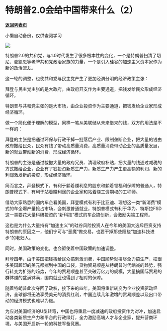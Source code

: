 # 特朗普2.0会给中国带来什么（2）

[**返回列表页**](/gzh/政事堂2019)

小懒自动备份，仅供查阅学习

![](https://mmbiz.qpic.cn/sz_mmbiz_jpg/CnBG2mic1AaHEOIiaGEz2AZPHurmdLFvPhhlny1TQ4OmRe8SsJoodxtFj6AaHlENGib306FRBoQTUbRatbWWPwd5A/640?wx_fmt=other&from;=appmsg&wxfrom;=5&wx;_lazy=1&wx;_co=1&tp;=webp)

特朗普2.0的共和党，与1.0时代发生了很多根本性的变化，一个是特朗普扫清了切尼、麦凯恩等老牌共和党政治家族的力量，一个是引入硅谷的加速主义资本家作为新的政治盟友。

这一轮的调整，也使共和党与民主党产生了更加泾渭分明的经济政策主张：

拜登与民主党主张的是大政府，由政府开支作为主要通道，把钱发给民众形成经济循环，

特朗普与共和党主张的是大市场，由企业投资作为主要通道，把钱发给企业家形成经济循环。

做一个简化便于理解的模型，同样一笔从美联储从未来借来的钱，双方的用法是不一样的：

拜登的主张是把通过环保与行政干掉一批落后产业、限制垄断企业，把大量的钱由政府撒给民众，民众有钱了带动高质量消费，高质量消费带动企业的高质量发展，新的就业带动新的消费，形成经济循环。

特朗普的主张是通过裁撤大量的政府冗员、清理政府补贴，把大量的钱通过减税的方式撒给企业，企业有了钱投资新质生产力，新质生产力产生更高额的利润，新的利润激发新的投资，形成经济循环。

简而言之，拜登模式下，有利于躺着赚利息的股东和躺着领福利保障的普通人，特朗普模式下，有利于站着赚利润的企业家和站着赚工资期权的工程师。

借助大家熟悉的国内车企看美国，拜登模式有利于比亚迪、理想这一类“新消费”模式的车企爆产量抢占市场，会刺激普通就业，特朗普模式有利于华为、特斯拉FSD这一类要花大量科研投资的“新科技”模式的车企搞创新，会激励尖端工程师。

这也是为什么大量持有“加速主义”的硅谷风险投资人在今年的美国大选斥巨资支持特朗普的原因之一，他们宁可与“恶魔”做交易，也要干掉那些阻挠“加速科技进步”的老妇人。

同时，美国政策的变化，也会驱使着中国政策的加速调整。

拜登四年，由于美国把钱撒给民众搞刺激消费，中国顺势就拼尽全力搞生产，把很多美国超印的美元都揣到中国的口袋，货物贸易顺差从特朗普时代缩减的趋势，强行转变为扩张的趋势，今年的贸易顺差甚至突破万亿刀的规模，大量搞国际贸易的群体赚的盆满钵满，国内就业也得到了相对的保障。

随着特朗普此次夺回了政权，接下来的四年，美国将重新转变为企业投资驱动经济，全球都将无法享受美元的消费红利，中国连续几年激增的贸易顺差以及出口带动的经济模式也难以为继。

为应对美国经济的U型转弯，中国也将重启一度减速的政府投资作为对冲，加速启动各类新质生产力和平台的行政绿灯，全力激励高端人才与企业家，提升营商环境，与美国开启新一轮的科技军备竞赛。

